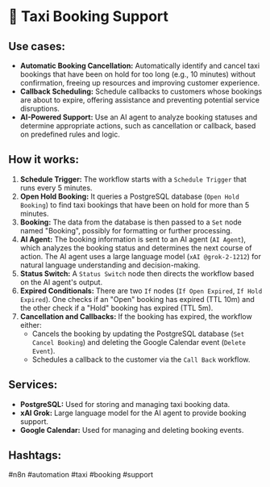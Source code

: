 # 🫶 Taxi Booking Support

## Use cases:

*   **Automatic Booking Cancellation:** Automatically identify and cancel taxi bookings that have been on hold for too long (e.g., 10 minutes) without confirmation, freeing up resources and improving customer experience.
*   **Callback Scheduling:** Schedule callbacks to customers whose bookings are about to expire, offering assistance and preventing potential service disruptions.
*   **AI-Powered Support:** Use an AI agent to analyze booking statuses and determine appropriate actions, such as cancellation or callback, based on predefined rules and logic.

## How it works:

1.  **Schedule Trigger:** The workflow starts with a `Schedule Trigger` that runs every 5 minutes.
2.  **Open Hold Booking:** It queries a PostgreSQL database (`Open Hold Booking`) to find taxi bookings that have been on hold for more than 5 minutes.
3.  **Booking:** The data from the database is then passed to a `Set` node named "Booking", possibly for formatting or further processing.
4.  **AI Agent:** The booking information is sent to an AI agent (`AI Agent`), which analyzes the booking status and determines the next course of action. The AI agent uses a large language model (`xAI @grok-2-1212`) for natural language understanding and decision-making.
5.  **Status Switch:** A `Status Switch` node then directs the workflow based on the AI agent's output.
6.  **Expired Conditionals:** There are two `If` nodes (`If Open Expired`, `If Hold Expired`). One checks if an "Open" booking has expired (TTL 10m) and the other check if a "Hold" booking has expired (TTL 5m).
7.  **Cancellation and Callbacks:** If the booking has expired, the workflow either:
    *   Cancels the booking by updating the PostgreSQL database (`Set Cancel Booking`) and deleting the Google Calendar event (`Delete Event`).
    *   Schedules a callback to the customer via the `Call Back` workflow.

## Services:

*   **PostgreSQL:** Used for storing and managing taxi booking data.
*   **xAI Grok:** Large language model for the AI agent to provide booking support.
*   **Google Calendar:** Used for managing and deleting booking events.

## Hashtags:

#n8n #automation #taxi #booking #support
